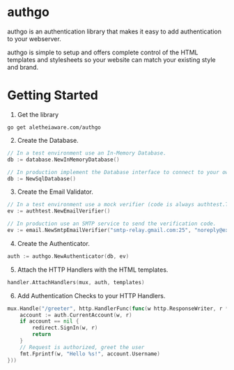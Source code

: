 authgo
======

authgo is an authentication library that makes it easy to add authentication to your webserver.

authgo is simple to setup and offers complete control of the HTML templates and stylesheets so your website can match your existing style and brand.

# Getting Started

1. Get the library
```console
go get aletheiaware.com/authgo
```

2. Create the Database.
```go
// In a test environment use an In-Memory Database.
db := database.NewInMemoryDatabase()

// In production implement the Database interface to connect to your own database.
db := NewSqlDatabase()
```

3. Create the Email Validator.
```go
// In a test environment use a mock verifier (code is always authtest.TEST_CHALLENGE)
ev := authtest.NewEmailVerifier()

// In production use an SMTP service to send the verification code.
ev := email.NewSmtpEmailVerifier("smtp-relay.gmail.com:25", "noreply@example.com", templates.Lookup("email-verification.go.html"))
```

4. Create the Authenticator.
```go
auth := authgo.NewAuthenticator(db, ev)
```

5. Attach the HTTP Handlers with the HTML templates.
```go
handler.AttachHandlers(mux, auth, templates)
```

6. Add Authentication Checks to your HTTP Handlers.
```go
mux.Handle("/greeter", http.HandlerFunc(func(w http.ResponseWriter, r *http.Request) {
    account := auth.CurrentAccount(w, r)
    if account == nil {
        redirect.SignIn(w, r)
        return
    }
    // Request is authorized, greet the user
    fmt.Fprintf(w, "Hello %s!", account.Username)
}))
```
